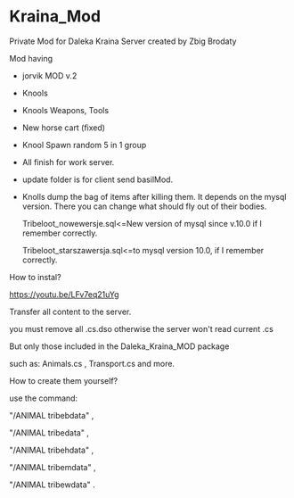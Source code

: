 # Kraina_Mod
Private Mod for Daleka Kraina Server created by Zbig Brodaty

Mod having
- jorvik MOD v.2
- Knools
- Knools Weapons, Tools 
- New horse cart (fixed)
- Knool Spawn random 5 in 1 group
- All finish for work server. 
- update folder is for client send basilMod.
- Knolls dump the bag of items after killing them. It depends on the mysql version. There you can change what should fly out of their bodies.

    Tribeloot_nowewersje.sql<=New version of mysql since v.10.0 if I remember correctly.

    Tribeloot_starszawersja.sql<=to mysql version 10.0, if I remember correctly. 


How to instal? 

https://youtu.be/LFv7eq21uYg

Transfer all content to the server.

you must remove all .cs.dso otherwise the server won't read current .cs

But only those included in the Daleka_Kraina_MOD package

such as: Animals.cs , Transport.cs and more.


How to create them yourself?

use the command:

"/ANIMAL tribebdata" ,

"/ANIMAL tribedata" ,

"/ANIMAL tribehdata" ,

"/ANIMAL tribemdata" ,

"/ANIMAL tribewdata" .

